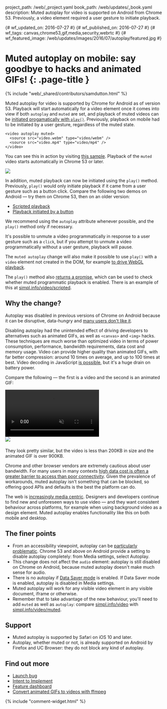 project_path: /web/_project.yaml
book_path: /web/updates/_book.yaml
description: Muted autoplay for video is supported on Android from Chrome 53. Previously, a video element required a user gesture to initiate playback.

{# wf_updated_on: 2016-07-27 #}
{# wf_published_on: 2016-07-27 #}
{# wf_tags: canvas,chrome53,gif,media,security,webrtc #}
{# wf_featured_image: /web/updates/images/2016/07/autoplay/featured.jpg #}

# Muted autoplay on mobile: say goodbye to <canvas> hacks and animated GIFs! {: .page-title }

{% include "web/_shared/contributors/samdutton.html" %}



<style>
.screenshot-landscape {
  max-width: 60%;
}
.screenshot-portrait {
  max-width: 35%;
}
@media screen and (max-width: 500px) {
  img.screenshot {
    max-width: 100%;
  }
}
</style>

Muted autoplay for video is supported by Chrome for Android as of version 53. Playback will start automatically for a video element once it comes into view if both `autoplay` and `muted` are set, and playback of muted videos can be [initiated progamatically with `play()`](/web/updates/2016/03/play-returns-promise). Previously, playback on mobile had to be initiated by a user gesture, regardless of the muted state.


    <video autoplay muted>
      <source src="video.webm" type="video/webm" />
      <source src="video.mp4" type="video/mp4" />
    </video>
    

You can see this in action by visiting [this sample](https://googlechrome.github.io/samples/muted-autoplay/index.html). Playback of the `muted` video starts automatically in Chrome 53 or later.

<img src="/web/updates/images/2016/07/autoplay/screenshot.jpg">

In addition, muted playback can now be initiated using the `play()` method. Previously, `play()` would only initiate playback if it came from a user gesture such as a button click. Compare the following two demos on Android — try them on Chrome 53, then on an older version:

* [Scripted playback](https://simpl.info/video/scripted)
* [Playback initiated by a button](https://simpl.info/video/button)

We recommend using the `autoplay` attribute whenever possible, and the `play()` method only if necessary.

It's possible to unmute a video programmatically in response to a user gesture such as a `click`, but if you attempt to unmute a video programmatically without a user gesture, playback will pause.

The `muted autoplay` change will also make it possible to use `play()` with a `video` element not created in the DOM, for example [to drive WebGL playback](https://groups.google.com/a/chromium.org/d/msg/blink-dev/Q1cnzNI2GpI/-T5luh_xAwAJ).

The `play()` method also [returns a promise](/web/updates/2016/03/play-returns-promise?hl=en), which can be used to check whether muted programmatic playback is enabled. There is an example of this at [simpl.info/video/scripted](https://simpl.info/video/scripted).

## Why the change?

Autoplay was disabled in previous versions of Chrome on Android because it can be disruptive, data-hungry and [many users don't like it](http://ux.stackexchange.com/questions/5252/video-and-audio-autoplay-evidence-that-its-bad-practice).

Disabling autoplay had the unintended effect of driving developers to alternatives such as animated GIFs, as well as `<canvas>` and `<img>` hacks. These techniques are much worse than optimized video in terms of power consumption, performance, bandwidth requirements, data cost and memory usage. Video can provide higher quality than animated GIFs, with far better compression: around 10 times on average, and up to 100 times at best. Video decoding in JavaScript [is possible](https://github.com/mbebenita/Broadway), but it's a huge drain on battery power.

Compare the following — the first is a video and the second is an animated GIF:

<video id="chrome-clip" autoplay loop muted>
  <source src="/web/updates/videos/2016/07/autoplay/chrome-clip.webm" type="video/webm" />
  <source src="/web/updates/videos/2016/07/autoplay/chrome-clip.mp4" type="video/mp4" />
  <p>Your browser does not support the video element.</p>
</video>

<img src="/web/updates/images/2016/07/autoplay/chrome-clip.gif" style="display: block; margin: 0 0 20px 0;">

They look pretty similar, but the video is less than 200KB in size and the animated GIF is over 900KB.

Chrome and other browser vendors are extremely cautious about user bandwidth. For many users in many contexts [high data cost is often a greater barrier to access than poor connectivity](/web/billions/#conserve-data-usage). Given the prevalence of workarounds, muted autoplay isn't something that can be blocked, so offering good APIs and defaults is the best the platform can do.

The web is [increasingly media centric](http://www.cisco.com/c/en/us/solutions/collateral/service-provider/visual-networking-index-vni/vni-hyperconnectivity-wp.html). Designers and developers continue to find new and unforeseen ways to use video — and they want consistent behaviour across platforms, for example when using background video as a design element. Muted autoplay enables functionality like this on both mobile and desktop.

## The finer points

* From an accessibility viewpoint, autoplay can be [particularly problematic](https://www.abilitynet.org.uk/blog/why-autoplay-accessibility-issue). Chrome 53 and above on Android provide a setting to disable autoplay completely: from Media settings, select Autoplay.
* This change does not affect the `audio` element: autoplay is still disabled on Chrome on Android, because muted autoplay doesn't make much sense for audio.
* There is no autoplay if [Data Saver mode](https://support.google.com/chrome/answer/2392284) is enabled. If Data Saver mode is enabled, autoplay is disabled in Media settings.
* Muted autoplay will work for any visible video element in any visible document, iframe or otherwise.
* Remember that to take advantage of the new behaviour, you'll need to add `muted` as well as `autoplay`: compare [simpl.info/video](https://simpl.info/video) with [simpl.info/video/muted](https://simpl.info/video/muted).

## Support

* Muted autoplay is supported by Safari on iOS 10 and later.
* Autoplay, whether muted or not, is already supported on Android by Firefox and UC Browser: they do not block any kind of autoplay.

## Find out more

* [Launch bug](https://crbug.com/618000)
* [Intent to Implement](https://groups.google.com/a/chromium.org/forum/#!topic/blink-dev/Q1cnzNI2GpI)
* [Feature dashboard](https://www.chromestatus.com/features/4864052794753024)
* [Convert animated GIFs to videos with ffmpeg](http://rigor.com/blog/2015/12/optimizing-animated-gifs-with-html5-video)


{% include "comment-widget.html" %}
